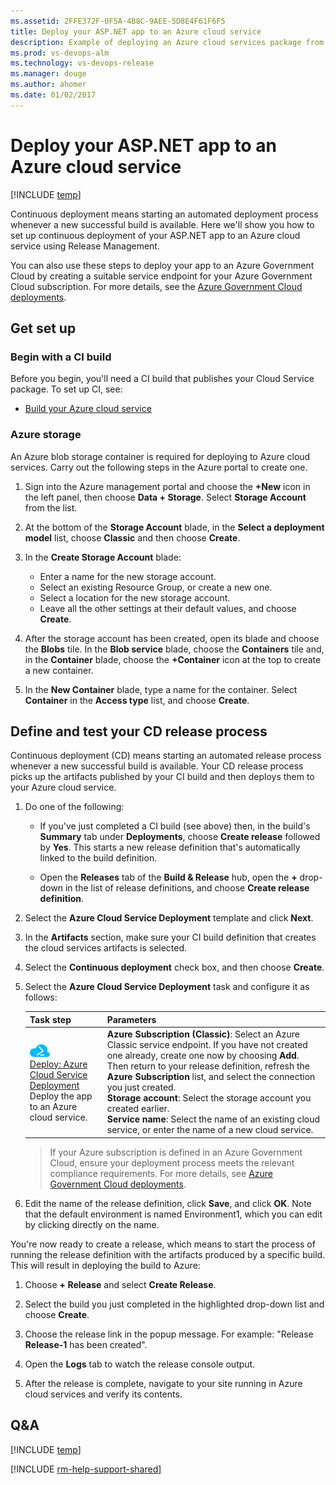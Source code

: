 ```yaml
---
ms.assetid: 2FFE372F-0F5A-4B8C-9AEE-5D8E4F61F6F5
title: Deploy your ASP.NET app to an Azure cloud service
description: Example of deploying an Azure cloud services package from Release Management in Visual Studio Team Services or Microsoft Team Foundation Server
ms.prod: vs-devops-alm
ms.technology: vs-devops-release
ms.manager: douge
ms.author: ahomer
ms.date: 01/02/2017
---
```


# Deploy your ASP.NET app to an Azure cloud service

[!INCLUDE [temp](../../../_shared/version-rm-dev14.md)]

Continuous deployment means starting an automated deployment process whenever a new successful build is available.
Here we'll show you how to set up continuous deployment of your ASP.NET app to an Azure cloud service using Release Management.

You can also use these steps to deploy your app to an Azure Government Cloud
by creating a suitable service endpoint for your Azure Government Cloud subscription.
For more details, see the [Azure Government Cloud deployments](../../../concepts/library/government-cloud.md).

## Get set up

### Begin with a CI build

Before you begin, you'll need a CI build that publishes your Cloud Service package. To set up CI, see:

* [Build your Azure cloud service](../ci/build-aspnet-cloudservice.md)

### Azure storage

An Azure blob storage container is required for deploying to Azure cloud services.
Carry out the following steps in the Azure portal to create one.

1. Sign into the Azure management portal and choose the
   **+New** icon in the left panel, then choose
   **Data + Storage**. Select **Storage Account** from the list.

1. At the bottom of the **Storage Account** blade, in the
   **Select a deployment model** list, choose
   **Classic** and then choose **Create**.

1. In the **Create Storage Account** blade:
   - Enter a name for the new storage account.
   - Select an existing Resource Group, or create a new one.
   - Select a location for the new storage account.
   - Leave all the other settings at their default values, and choose **Create**.<p />

1. After the storage account has been created, open its
   blade and choose the **Blobs** tile. In the
   **Blob service** blade, choose the **Containers** tile and,
   in the **Container** blade, choose the **+Container** icon at the top to create a new container.

1. In the **New Container** blade, type a name for the container.
   Select **Container** in the **Access type** list, and choose **Create**.   

<h2 id="cd">Define and test your CD release process</h2>

Continuous deployment (CD) means starting an automated release process whenever a new successful build is available. Your CD release process picks up the artifacts published by your CI build and then deploys them to your Azure cloud service.

1. Do one of the following:

   * If you've just completed a CI build (see above) then, in the build's
     **Summary** tab under **Deployments**, choose **Create release** followed by **Yes**.
     This starts a new release definition that's automatically linked to the build definition.

   * Open the **Releases** tab of the **Build &amp; Release** hub, open the **+** drop-down
     in the list of release definitions, and choose **Create release definition**.

1. Select the **Azure Cloud Service Deployment** template and click **Next**.

1. In the **Artifacts** section, make sure your CI build definition that creates the cloud services artifacts is selected.

1. Select the **Continuous deployment** check box, and then choose **Create**.

1. Select the **Azure Cloud Service Deployment** task and configure it as follows:

   | Task step | Parameters |
   | --------- | ---------- |
   | ![icon](../../../steps/deploy/_img/azure-cloud-service-deployment-icon.png)<br/>[Deploy: Azure Cloud Service Deployment](../../../steps/deploy/azure-cloud-service-deployment.md)<br/>Deploy the app to an Azure cloud service. | **Azure Subscription (Classic)**: Select an Azure Classic service endpoint. If you have not created one already, create one now by choosing **Add**. Then return to your release definition, refresh the **Azure Subscription** list, and select the connection you just created.<br/>**Storage account**: Select the storage account you created earlier.<br/>**Service name**: Select the name of an existing cloud service, or enter the name of a new cloud service. |

   > If your Azure subscription is defined in an Azure Government Cloud, ensure your deployment process meets the relevant compliance requirements. For more details, see [Azure Government Cloud deployments](../../../concepts/library/government-cloud.md).
   
1. Edit the name of the release definition, click **Save**, and click **OK**. Note that the default environment is named Environment1, which you can edit by clicking directly on the name.

You're now ready to create a release, which means to start the process of running the release definition with the artifacts produced by a specific build. This will result in deploying the build to Azure:

1. Choose **+ Release** and select **Create Release**.

1. Select the build you just completed in the highlighted drop-down list and choose **Create**.

1. Choose the release link in the popup message. For example: "Release **Release-1** has been created".

1. Open the **Logs** tab to watch the release console output.

1. After the release is complete, navigate to your site running in Azure cloud services and verify its contents.

## Q&A

<!-- BEGINSECTION class="md-qanda" -->

[!INCLUDE [temp](../../../_shared/qa-versions.md)]

<!-- ENDSECTION -->

[!INCLUDE [rm-help-support-shared](../../../_shared/rm-help-support-shared.md)]
